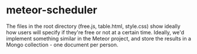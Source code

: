 # meteor-scheduler

The files in the root directory (free.js, table.html, style.css) show ideally how users will specify if they're free or not at a certain time.
Ideally, we'd implement something similar in the Meteor project, and store the results in a Mongo collection - one document per person.
